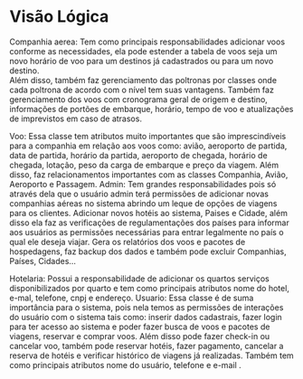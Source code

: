 # Visão Lógica

Companhia aerea: 
Tem como principais responsabilidades adicionar voos conforme as necessidades, ela pode estender a tabela de voos seja um novo horário de voo para um destinos já cadastrados ou para um novo destino.  
Além disso, também faz gerenciamento das poltronas por classes onde cada poltrona de acordo com o nível tem suas vantagens.
 Também faz gerenciamento dos voos com cronograma geral de origem e  destino, informações de portões de embarque, horário, tempo de voo e atualizações de imprevistos em caso de atrasos. 

Voo: 
Essa classe tem atributos muito importantes que são imprescindíveis para a companhia em relação aos voos como: avião, aeroporto de partida, data de partida, horário da partida, aeroporto de chegada, horário de chegada, lotação, peso da carga de embarque e preço da viagem. 
Além disso, faz relacionamentos importantes com as classes Companhia, Avião, Aeroporto e Passagem.
Admin:
Tem grandes responsabilidades pois só através dela que o usuário admin terá permissões de adicionar novas companhias aéreas no sistema abrindo um leque de opções de viagens para os clientes.
Adicionar novos hotéis ao sistema, Paises e Cidade, além disso ela faz as verificações de regulamentações dos países para informar aos usuários as permissões necessárias para entrar legalmente no país o qual ele deseja viajar.
Gera os relatórios dos voos e pacotes de hospedagens, faz backup dos dados   e também pode excluir Companhias, Países, Cidades…

Hotelaria: 
Possui a responsabilidade de adicionar os quartos serviços disponibilizados por quarto e tem como principais atributos nome do hotel, e-mal, telefone, cnpj e endereço.
Usuario:
Essa classe é de suma importância para o sistema, pois nela temos as permissões de interações do usuário com o sistema tais como: inserir dados cadastrais, fazer login para ter acesso ao sistema e poder fazer busca de voos e pacotes de viagens, reservar e comprar voos. 
Além disso pode fazer check-in ou cancelar voo, também pode reservar hotéis, fazer pagamento, cancelar a reserva de hotéis e   verificar histórico de viagens já realizadas. Também tem como principais atributos nome do usuário, telefone e e-mail .
